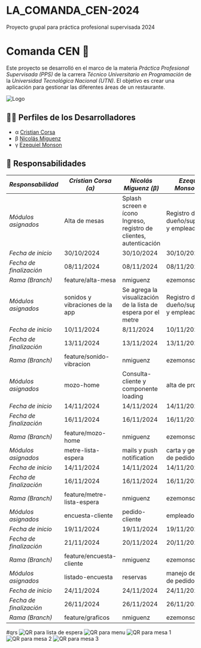 # LA_COMANDA_CEN-2024
Proyecto grupal para práctica profesional supervisada 2024

# Comanda CEN 🍱

Este proyecto se desarrolló en el marco de la materia *Práctica Profesional Supervisada (PPS)* de la carrera *Técnico Universitario en Programación* de la *Universidad Tecnológica Nacional (UTN)*. El objetivo es crear una aplicación para gestionar las diferentes áreas de un restaurante.

![Logo](https://github.com/nmiguenz/LA_COMANDA_CEN-2024/blob/main/src/assets/icon/logo_Uno.png)

## 🧑‍💻 Perfiles de los Desarrolladores

- α [Cristian Corsa](https://github.com/corsa144)
- β [Nicolás Miguenz](https://github.com/nmiguenz)
- γ [Ezequiel Monson](https://github.com/EzequielMonson)

## 📝 Responsabilidades

| *Responsabilidad*             | *Cristian Corsa (α)*       | *Nicolás Miguenz (β)*      | *Ezequiel Monson (γ)*    |
|---------------------------------|----------------------------|----------------------------|----------------------------|
| *Módulos asignados*           | Alta de mesas              | Splash screen e ícono <br>Ingreso, registro de clientes, autenticación | Registro de dueño/supervisor y empleados |
| *Fecha de inicio*             | 30/10/2024                 | 30/10/2024                 | 30/10/2024                 |
| *Fecha de finalización*       | 08/11/2024                 | 08/11/2024                 | 08/11/2024                 |
| *Rama (Branch)*               | feature/alta-mesa          | nmiguenz                    | ezemonson                |
| *Módulos asignados*           | sonidos y vibraciones de la app | Se agrega la visualización de la lista de espera por el metre | Registro de dueño/supervisor y empleados |
| *Fecha de inicio*             | 10/11/2024                 | 8/11/2024                 | 10/11/2024                 |
| *Fecha de finalización*       | 13/11/2024                 | 13/11/2024                 | 13/11/2024                 |
| *Rama (Branch)*               | feature/sonido-vibracion   | nmiguenz                    | ezemonson                |
| *Módulos asignados*           | mozo-home             | Consulta-cliente y componente loading|  alta de producto     |
| *Fecha de inicio*             | 14/11/2024                 | 14/11/2024                 | 14/11/2024                 |
| *Fecha de finalización*       | 16/11/2024                 | 16/11/2024                 | 16/11/2024                 |
| *Rama (Branch)*               | feature/mozo-home        | nmiguenz                 | ezemonson                |
| *Módulos asignados*           | metre-lista-espera            | mails y push notification | carta y gestion de pedidos |
| *Fecha de inicio*             | 14/11/2024                 | 14/11/2024                 | 14/11/2024                 |
| *Fecha de finalización*       | 16/11/2024                 | 16/11/2024                 | 16/11/2024                 |
| *Rama (Branch)*               | feature/metre-lista-espera        | nmiguenz                 | ezemonson                |
| *Módulos asignados*           | encuesta-cliente             | pedido-cliente  | empleado-home |
| *Fecha de inicio*             | 19/11/2024                 | 19/11/2024                 | 19/11/2024                 |
| *Fecha de finalización*       | 21/11/2024                 | 20/11/2024                 | 20/11/2024                 |
| *Rama (Branch)*               | feature/encuesta-cliente        | nmiguenz                 | ezemonson                |
| *Módulos asignados*           | listado-encuesta             | reservas                  | manejo del pago de pedido              |
| *Fecha de inicio*             | 24/11/2024                 | 24/11/2024                 | 24/11/2024                 |
| *Fecha de finalización*       | 26/11/2024                 | 26/11/2024                 | 26/11/2024                 |
| *Rama (Branch)*               | feature/graficos        | nmiguenz                 | ezemonson                |


#qrs
![QR para lista de espera](QRs/listaDeEspera.png "Escanea para acceder al a la lista de espera")
![QR para menu](QRs/Menu.png "Escanea para acceder al menu")
![QR para mesa 1](QRs/mesaUno.png "Escanea para acceder a la mesa 1")
![QR para mesa 2](QRs/Mesa_2.png "Escanea para acceder a la mesa 2")
![QR para mesa 3](QRs/Mesa_3.png "Escanea para acceder a la mesa 3")
